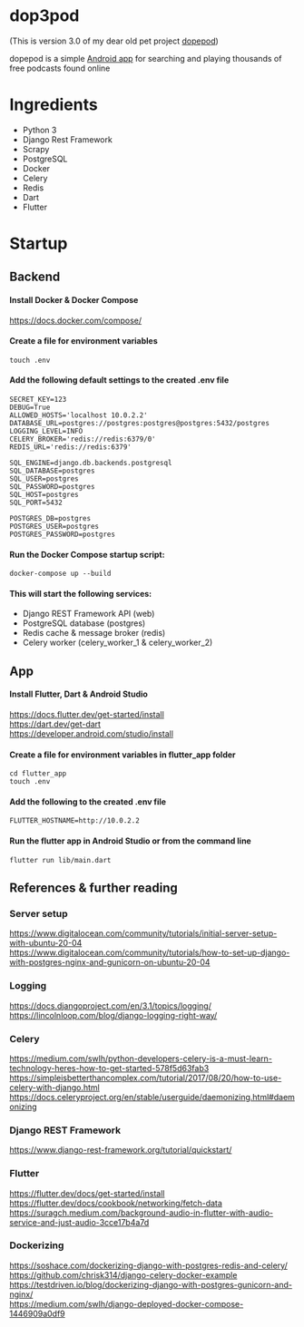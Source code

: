 # dop3pod
(This is version 3.0 of my dear old pet project
[dopepod](https://github.com/cyanidesayonara/dopepod))

dopepod is a simple
[Android app](https://play.google.com/store/apps/details?id=com.cyanidesayonara.dopepod)
for searching and playing thousands of free podcasts found online

# Ingredients
* Python 3  
* Django Rest Framework
* Scrapy
* PostgreSQL
* Docker
* Celery
* Redis
* Dart
* Flutter

# Startup
## Backend
#### Install Docker & Docker Compose  
https://docs.docker.com/compose/

#### Create a file for environment variables  
```
touch .env
```

#### Add the following default settings to the created .env file
```
SECRET_KEY=123
DEBUG=True
ALLOWED_HOSTS='localhost 10.0.2.2'
DATABASE_URL=postgres://postgres:postgres@postgres:5432/postgres
LOGGING_LEVEL=INFO
CELERY_BROKER='redis://redis:6379/0'
REDIS_URL='redis://redis:6379'

SQL_ENGINE=django.db.backends.postgresql
SQL_DATABASE=postgres
SQL_USER=postgres
SQL_PASSWORD=postgres
SQL_HOST=postgres
SQL_PORT=5432

POSTGRES_DB=postgres
POSTGRES_USER=postgres
POSTGRES_PASSWORD=postgres
```

#### Run the Docker Compose startup script:
```
docker-compose up --build
```

#### This will start the following services:
* Django REST Framework API (web)
* PostgreSQL database (postgres)
* Redis cache & message broker (redis)
* Celery worker (celery_worker_1 & celery_worker_2)

## App
#### Install Flutter, Dart & Android Studio
https://docs.flutter.dev/get-started/install  
https://dart.dev/get-dart  
https://developer.android.com/studio/install  

#### Create a file for environment variables in flutter_app folder 
```
cd flutter_app
touch .env
```

#### Add the following to the created .env file
```
FLUTTER_HOSTNAME=http://10.0.2.2
```

#### Run the flutter app in Android Studio or from the command line  
```
flutter run lib/main.dart
```

## References & further reading
### Server setup
https://www.digitalocean.com/community/tutorials/initial-server-setup-with-ubuntu-20-04  
https://www.digitalocean.com/community/tutorials/how-to-set-up-django-with-postgres-nginx-and-gunicorn-on-ubuntu-20-04

### Logging
https://docs.djangoproject.com/en/3.1/topics/logging/  
https://lincolnloop.com/blog/django-logging-right-way/

### Celery
https://medium.com/swlh/python-developers-celery-is-a-must-learn-technology-heres-how-to-get-started-578f5d63fab3  
https://simpleisbetterthancomplex.com/tutorial/2017/08/20/how-to-use-celery-with-django.html  
https://docs.celeryproject.org/en/stable/userguide/daemonizing.html#daemonizing

### Django REST Framework
https://www.django-rest-framework.org/tutorial/quickstart/

### Flutter
https://flutter.dev/docs/get-started/install  
https://flutter.dev/docs/cookbook/networking/fetch-data  
https://suragch.medium.com/background-audio-in-flutter-with-audio-service-and-just-audio-3cce17b4a7d  

### Dockerizing
https://soshace.com/dockerizing-django-with-postgres-redis-and-celery/  
https://github.com/chrisk314/django-celery-docker-example  
https://testdriven.io/blog/dockerizing-django-with-postgres-gunicorn-and-nginx/  
https://medium.com/swlh/django-deployed-docker-compose-1446909a0df9  
